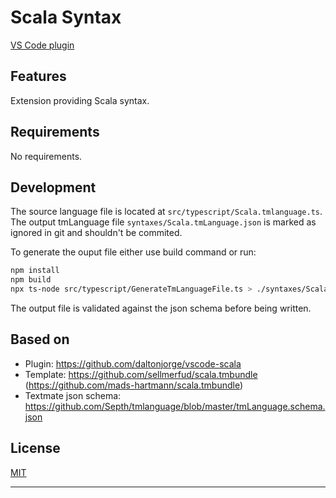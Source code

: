 # Scala Syntax

[VS Code plugin](https://marketplace.visualstudio.com/items?itemName=scala-lang.scala)

## Features

Extension providing Scala syntax.

## Requirements

No requirements.

## Development

The source language file is located at `src/typescript/Scala.tmlanguage.ts`. The output tmLanguage file `syntaxes/Scala.tmLanguage.json` is marked as ignored in git and shouldn't be commited.

To generate the ouput file either use build command or run:

```bash
npm install
npm build
npx ts-node src/typescript/GenerateTmLanguageFile.ts > ./syntaxes/Scala.tmLanguage.json
```

The output file is validated against the json schema before being written.


## Based on
* Plugin: https://github.com/daltonjorge/vscode-scala
* Template: https://github.com/sellmerfud/scala.tmbundle (https://github.com/mads-hartmann/scala.tmbundle)
* Textmate json schema: https://github.com/Septh/tmlanguage/blob/master/tmLanguage.schema.json

## License
[MIT](LICENSE)

-----------------------------------------------------------------------------------------------------------
